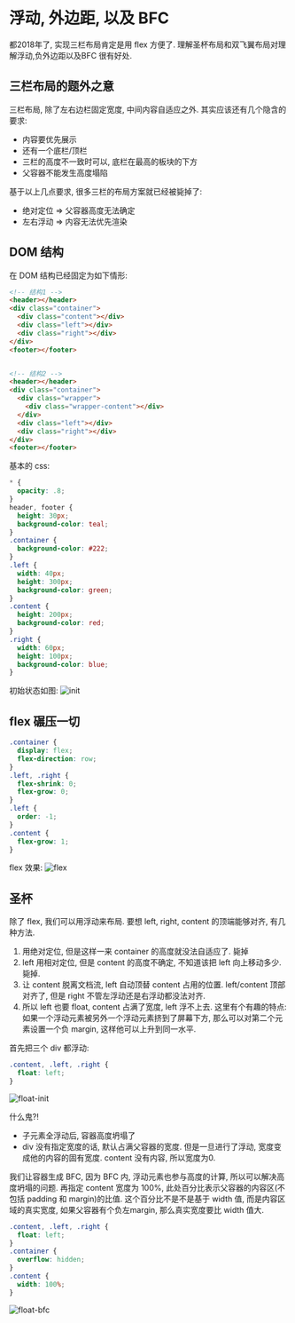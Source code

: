 # 浮动, 外边距, 以及 BFC

都2018年了, 实现三栏布局肯定是用 flex 方便了. 理解圣杯布局和双飞翼布局对理解浮动,负外边距以及BFC 很有好处.

## 三栏布局的题外之意

三栏布局, 除了左右边栏固定宽度, 中间内容自适应之外. 其实应该还有几个隐含的要求:

- 内容要优先展示
- 还有一个底栏/顶栏
- 三栏的高度不一致时可以, 底栏在最高的板块的下方
- 父容器不能发生高度塌陷

基于以上几点要求, 很多三栏的布局方案就已经被毙掉了:

- 绝对定位 => 父容器高度无法确定
- 左右浮动 => 内容无法优先渲染

## DOM 结构

在 DOM 结构已经固定为如下情形:

```html
<!-- 结构1 -->
<header></header>
<div class="container">
  <div class="content"></div>
  <div class="left"></div>
  <div class="right"></div>
</div>
<footer></footer>


<!-- 结构2 -->
<header></header>
<div class="container">
  <div class="wrapper">
    <div class="wrapper-content"></div>
  </div>
  <div class="left"></div>
  <div class="right"></div>
</div>
<footer></footer>
```

基本的 css:

```css
* {
  opacity: .8;
}
header, footer {
  height: 30px;
  background-color: teal;
}
.container {
  background-color: #222;
}
.left {
  width: 40px;
  height: 300px;
  background-color: green;
}
.content {
  height: 200px;
  background-color: red;
}
.right {
  width: 60px;
  height: 100px;
  background-color: blue;
}
```

初始状态如图: ![init][init]

## flex 碾压一切

```css
.container {
  display: flex;
  flex-direction: row;
}
.left, .right {
  flex-shrink: 0;
  flex-grow: 0;
}
.left {
  order: -1;
}
.content {
  flex-grow: 1;
}
```

flex 效果: ![flex][flex]


## 圣杯

除了 flex, 我们可以用浮动来布局. 要想 left, right, content 的顶端能够对齐, 有几种方法.

1. 用绝对定位, 但是这样一来 container 的高度就没法自适应了. 毙掉
2. left 用相对定位, 但是 content 的高度不确定, 不知道该把  left 向上移动多少. 毙掉.
3. 让 content 脱离文档流, left 自动顶替 content 占用的位置. left/content 顶部对齐了, 但是 right 不管左浮动还是右浮动都没法对齐.
4. 所以 left 也要 float, content 占满了宽度, left 浮不上去. 这里有个有趣的特点: 如果一个浮动元素被另外一个浮动元素挤到了屏幕下方, 那么可以对第二个元素设置一个负 margin, 这样他可以上升到同一水平.





首先把三个 div 都浮动:
```css
.content, .left, .right {
  float: left;
}
```
![float-init][float-init]

什么鬼?!

- 子元素全浮动后, 容器高度坍塌了
- div 没有指定宽度的话, 默认占满父容器的宽度. 但是一旦进行了浮动, 宽度变成他的内容的固有宽度. content 没有内容, 所以宽度为0.

我们让容器生成 BFC, 因为 BFC 内, 浮动元素也参与高度的计算, 所以可以解决高度坍塌的问题. 再指定 content 宽度为 100%, 此处百分比表示父容器的内容区(不包括 padding 和 margin)的比值. 这个百分比不是不是基于 width 值, 而是内容区域的真实宽度, 如果父容器有个负左margin, 那么真实宽度要比 width 值大.

```css
.content, .left, .right {
  float: left;
}
.container {
  overflow: hidden;
}
.content {
  width: 100%;
}
```
![float-bfc][float-bfc]



[init]: ./float-margin-and-bfc/init.png
[flex]: ./float-margin-and-bfc/flex.png
[float-init]: ./float-margin-and-bfc/float-init.png
[float-bfc]: ./float-margin-and-bfc/float-bfc.png

